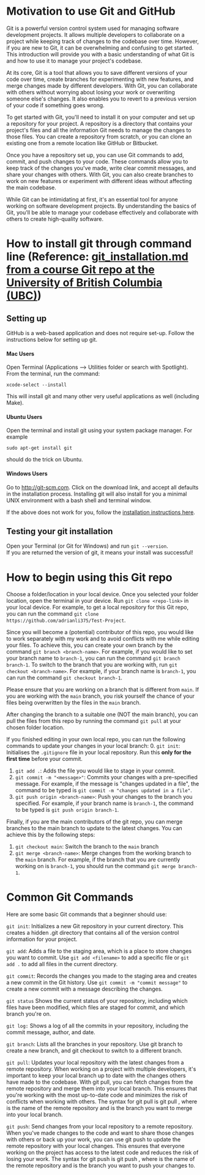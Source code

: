 # Motivation to use Git and GitHub

Git is a powerful version control system used for managing software development projects. It allows multiple developers to collaborate on a project while keeping track of changes to the codebase over time. However, if you are new to Git, it can be overwhelming and confusing to get started. This introduction will provide you with a basic understanding of what Git is and how to use it to manage your project's codebase.

At its core, Git is a tool that allows you to save different versions of your code over time, create branches for experimenting with new features, and merge changes made by different developers. With Git, you can collaborate with others without worrying about losing your work or overwriting someone else's changes. It also enables you to revert to a previous version of your code if something goes wrong.

To get started with Git, you'll need to install it on your computer and set up a repository for your project. A repository is a directory that contains your project's files and all the information Git needs to manage the changes to those files. You can create a repository from scratch, or you can clone an existing one from a remote location like GitHub or Bitbucket.

Once you have a repository set up, you can use Git commands to add, commit, and push changes to your code. These commands allow you to keep track of the changes you've made, write clear commit messages, and share your changes with others. With Git, you can also create branches to work on new features or experiment with different ideas without affecting the main codebase.

While Git can be intimidating at first, it's an essential tool for anyone working on software development projects. By understanding the basics of Git, you'll be able to manage your codebase effectively and collaborate with others to create high-quality software.

# How to install git through command line (Reference: [git_installation.md from a course Git repo at the University of British Columbia (UBC)](https://github.com/UBC-CS/cpsc330-2022W2/blob/main/docs/git_installation.md))

## Setting up

GitHub is a web-based application and does not require set-up. Follow the instructions below for setting up git. 

#### Mac Users

Open Terminal (Applications –> Utilities folder or search with Spotlight). From the terminal, run the command:

```
xcode-select --install
```

This will install git and many other very useful applications as well (including Make).

#### Ubuntu Users

Open the terminal and install git using your system package manager. For example

```
sudo apt-get install git
```

should do the trick on Ubuntu.

#### Windows Users

Go to http://git-scm.com. Click on the download link, and accept all defaults in the installation process. 
Installing git will also install for you a minimal UNIX environment with a bash shell and terminal window. 

If the above does not work for you, follow the [installation instructions here](https://git-scm.com/book/en/v2/Getting-Started-Installing-Git).

## Testing your git installation

Open your Terminal (or Git for Windows) and run `git --version`.  
If you are returned the version of git, it means your install was successful!

# How to begin using this Git repo

Choose a folder/location in your local device. Once you selected your folder location, open the terminal in your device. Run `git clone <repo-link>` in your local device. For example, to get a local repository for this Git repo, you can run the command `git clone https://github.com/adrianli375/Test-Project`. 

Since you will become a (potential) contributor of this repo, you would like to work separately with my work and to avoid conflicts with me while editing your files. To achieve this, you can create your own branch by the command `git branch <branch-name>`. For example, if you would like to set your branch name to `branch-1`, you can run the command `git branch branch-1`. To switch to the branch that you are working with, run `git checkout <branch-name>`. For example, if your branch name is `branch-1`, you can run the command `git checkout branch-1`. 

Please ensure that you are working on a branch that is different from `main`. If you are working with the `main` branch, you risk yourself the chance of your files being overwritten by the files in the `main` branch. 

After changing the branch to a suitable one (NOT the main branch), you can pull the files from this repo by running the command `git pull` at your chosen folder location. 

If you finished editing in your own local repo, you can run the following commands to update your changes in your local branch: 
0. `git init`: Initialises the `.gitignore` file in your local repository. Run this **only for the first time** before your commit. 
1. `git add .`: Adds the file you would like to stage in your commit. 
2. `git commit -m "<message>"`: Commits your changes with a pre-specified message. For example, if the message is "changes updated in a file", the command to be typed is `git commit -m "changes updated in a file"`. 
3. `git push origin <branch-name>`: Push your changes to the branch you specified. For example, if your branch name is `branch-1`, the command to be typed is `git push origin branch-1`. 

Finally, if you are the main contributors of the git repo, you can merge branches to the main branch to update to the latest changes. You can achieve this by the following steps: 
1. `git checkout main`: Switch the branch to the `main` branch
2. `git merge <branch-name>`: Merge changes from the working branch to the `main` branch. For example, if the branch that you are currently working on is `branch-1`, you should run the command `git merge branch-1`. 

# Common Git Commands

Here are some basic Git commands that a beginner should use:

`git init`: Initializes a new Git repository in your current directory. This creates a hidden .git directory that contains all of the version control information for your project.

`git add`: Adds a file to the staging area, which is a place to store changes you want to commit. Use `git add <filename>` to add a specific file or `git add .` to add all files in the current directory.

`git commit`: Records the changes you made to the staging area and creates a new commit in the Git history. Use `git commit -m "commit message"` to create a new commit with a message describing the changes.

`git status` Shows the current status of your repository, including which files have been modified, which files are staged for commit, and which branch you're on.

`git log:` Shows a log of all the commits in your repository, including the commit message, author, and date.

`git branch`: Lists all the branches in your repository. Use git branch <branch-name> to create a new branch, and git checkout <branch-name> to switch to a different branch.

`git pull`: Updates your local repository with the latest changes from a remote repository. When working on a project with multiple developers, it's important to keep your local branch up to date with the changes others have made to the codebase. With git pull, you can fetch changes from the remote repository and merge them into your local branch. This ensures that you're working with the most up-to-date code and minimizes the risk of conflicts when working with others. The syntax for git pull is git pull <remote> <branch>, where <remote> is the name of the remote repository and <branch> is the branch you want to merge into your local branch.

`git push`: Send changes from your local repository to a remote repository. When you've made changes to the code and want to share those changes with others or back up your work, you can use git push to update the remote repository with your local changes. This ensures that everyone working on the project has access to the latest code and reduces the risk of losing your work. The syntax for git push is git push <remote> <branch>, where <remote> is the name of the remote repository and <branch> is the branch you want to push your changes to.

